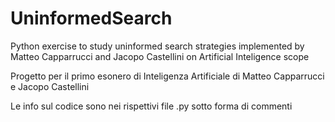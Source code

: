 # UninformedSearch
Python exercise to study uninformed search strategies implemented by Matteo Capparrucci and Jacopo Castellini on Artificial Inteligence scope


Progetto per il primo esonero di Inteligenza Artificiale di Matteo Capparrucci e Jacopo Castellini

Le info sul codice sono nei rispettivi file .py sotto forma di commenti
